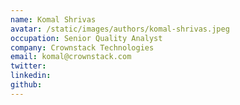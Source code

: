 ```yaml
---
name: Komal Shrivas
avatar: /static/images/authors/komal-shrivas.jpeg
occupation: Senior Quality Analyst
company: Crownstack Technologies
email: komal@crownstack.com
twitter: 
linkedin:
github: 
---
```


